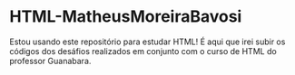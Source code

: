 # HTML-MatheusMoreiraBavosi
Estou usando este repositório para estudar HTML! 
É aqui que irei subir os códigos dos desáfios realizados em conjunto com o curso de HTML do professor Guanabara.
